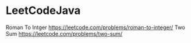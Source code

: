 # LeetCodeJava

Roman To Intger https://leetcode.com/problems/roman-to-integer/
Two Sum https://leetcode.com/problems/two-sum/

